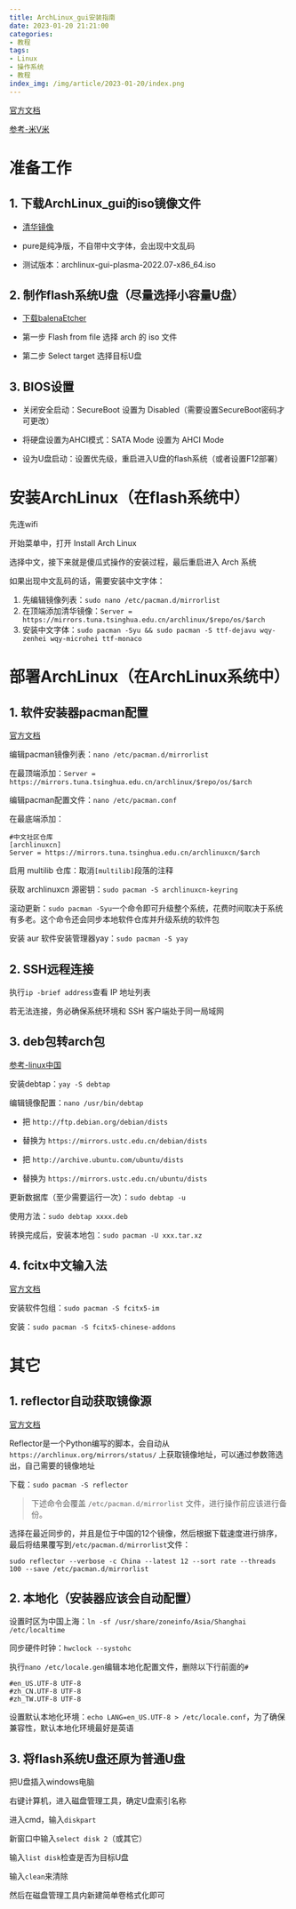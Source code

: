 ```yaml
---
title: ArchLinux_gui安装指南
date: 2023-01-20 21:21:00
categories:
- 教程
tags: 
- Linux
- 操作系统
- 教程
index_img: /img/article/2023-01-20/index.png
---
```


[官方文档](https://wiki.archlinux.org/title/Installation_guide)

[参考-米V米](https://www.mivm.cn/archlinux-installation-guide-simple)

# 准备工作

## 1. 下载ArchLinux_gui的iso镜像文件

- [清华镜像](https://mirrors.tuna.tsinghua.edu.cn/osdn/arch-linux-gui/)

- pure是纯净版，不自带中文字体，会出现中文乱码

- 测试版本：archlinux-gui-plasma-2022.07-x86_64.iso

## 2. 制作flash系统U盘（尽量选择小容量U盘）

- [下载balenaEtcher](https://www.balena.io/etcher/)

- 第一步 Flash from file 选择 arch 的 iso 文件

- 第二步 Select target 选择目标U盘

## 3. BIOS设置

- 关闭安全启动：SecureBoot 设置为 Disabled（需要设置SecureBoot密码才可更改）

- 将硬盘设置为AHCI模式：SATA Mode 设置为 AHCI Mode

- 设为U盘启动：设置优先级，重启进入U盘的flash系统（或者设置F12部署）


# 安装ArchLinux（在flash系统中）

先连wifi

开始菜单中，打开 Install Arch Linux

选择中文，接下来就是傻瓜式操作的安装过程，最后重启进入 Arch 系统

如果出现中文乱码的话，需要安装中文字体：

1. 先编辑镜像列表：`sudo nano /etc/pacman.d/mirrorlist`
2. 在顶端添加清华镜像：`Server = https://mirrors.tuna.tsinghua.edu.cn/archlinux/$repo/os/$arch`
3. 安装中文字体：`sudo pacman -Syu && sudo pacman -S ttf-dejavu wqy-zenhei wqy-microhei ttf-monaco`

# 部署ArchLinux（在ArchLinux系统中）

## 1. 软件安装器pacman配置

[官方文档](https://wiki.archlinux.org/title/Pacman)

编辑pacman镜像列表：`nano /etc/pacman.d/mirrorlist`

在最顶端添加：`Server = https://mirrors.tuna.tsinghua.edu.cn/archlinux/$repo/os/$arch`

编辑pacman配置文件：`nano /etc/pacman.conf`

在最底端添加：
```
#中文社区仓库
[archlinuxcn]
Server = https://mirrors.tuna.tsinghua.edu.cn/archlinuxcn/$arch
```

启用 multilib 仓库：取消`[multilib]`段落的注释

获取 archlinuxcn 源密钥：`sudo pacman -S archlinuxcn-keyring`

滚动更新：`sudo pacman -Syu`一个命令即可升级整个系统，花费时间取决于系统有多老。这个命令还会同步本地软件仓库并升级系统的软件包

安装 aur 软件安装管理器yay：`sudo pacman -S yay`

## 2. SSH远程连接

执行`ip -brief address`查看 IP 地址列表

若无法连接，务必确保系统环境和 SSH 客户端处于同一局域网

## 3. deb包转arch包

[参考-linux中国](https://linux.cn/article-9769-1.html)

安装debtap：`yay -S debtap`

编辑镜像配置：`nano /usr/bin/debtap`

- 把 `http://ftp.debian.org/debian/dists`
- 替换为 `https://mirrors.ustc.edu.cn/debian/dists`

- 把 `http://archive.ubuntu.com/ubuntu/dists`
- 替换为 `https://mirrors.ustc.edu.cn/ubuntu/dists`

更新数据库（至少需要运行一次）：`sudo debtap -u`

使用方法：`sudo debtap xxxx.deb`

转换完成后，安装本地包：`sudo pacman -U xxx.tar.xz`

## 4. fcitx中文输入法

[官方文档](https://wiki.archlinux.org/title/Fcitx5)

安装软件包组：`sudo pacman -S fcitx5-im`

安装：`sudo pacman -S fcitx5-chinese-addons`

# 其它

## 1. reflector自动获取镜像源

[官方文档](https://wiki.archlinux.org/title/Reflector)

Reflector是一个Python编写的脚本，会自动从 `https://archlinux.org/mirrors/status/` 上获取镜像地址，可以通过参数筛选出，自己需要的镜像地址

下载：`sudo pacman -S reflector`

> 下述命令会覆盖 `/etc/pacman.d/mirrorlist` 文件，进行操作前应该进行备份。

选择在最近同步的，并且是位于中国的12个镜像，然后根据下载速度进行排序，最后将结果覆写到`/etc/pacman.d/mirrorlist`文件：

```
sudo reflector --verbose -c China --latest 12 --sort rate --threads 100 --save /etc/pacman.d/mirrorlist
```

## 2. 本地化（安装器应该会自动配置）

设置时区为中国上海：`ln -sf /usr/share/zoneinfo/Asia/Shanghai /etc/localtime`

同步硬件时钟：`hwclock --systohc`

执行`nano /etc/locale.gen`编辑本地化配置文件，删除以下行前面的`#`

```
#en_US.UTF-8 UTF-8
#zh_CN.UTF-8 UTF-8
#zh_TW.UTF-8 UTF-8
```

设置默认本地化环境：`echo LANG=en_US.UTF-8 > /etc/locale.conf`，为了确保兼容性，默认本地化环境最好是英语

## 3. 将flash系统U盘还原为普通U盘

把U盘插入windows电脑

右键计算机，进入磁盘管理工具，确定U盘索引名称

进入cmd，输入`diskpart`

新窗口中输入`select disk 2`（或其它）

输入`list disk`检查是否为目标U盘

输入`clean`来清除

然后在磁盘管理工具内新建简单卷格式化即可
